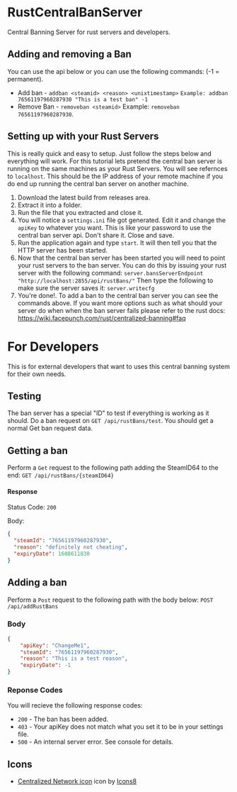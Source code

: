 # RustCentralBanServer
Central Banning Server for rust servers and developers.

## Adding and removing a Ban
You can use the api below or you can use the following commands:  (-1 = permanent).
* Add ban - `addban <steamid> <reason> <unixtimestamp>` ```Example: addban 76561197960287930 "This is a test ban" -1```
* Remove Ban - `removeban <steamid>` Example: `removeban 76561197960287930`.

## Setting up with your Rust Servers
This is really quick and easy to setup. Just follow the steps below and everything will work. For this tutorial lets pretend the central ban server is running on the same machines as your Rust Servers. You will see refernces to `localhost`. This should be the IP address of your remote machine if you do end up running the central ban server on another machine.
<br>
1. Download the latest build from releases area.
2. Extract it into a folder.
3. Run the file that you extracted and close it.
4. You will notice a `settings.ini` file got generated. Edit it and change the `apiKey` to whatever you want. This is like your password to use the central ban server api. Don't share it. Close and save.
5. Run the application again and type `start`. It will then tell you that the HTTP server has been started.
6. Now that the central ban server has been started you will need to point your rust servers to the ban server. You can do this by issuing your rust server with the following command:
```server.bansServerEndpoint "http://localhost:2855/api/rustBans/"```
Then type the following to make sure the server saves it:
```server.writecfg```
7. You're done!. To add a ban to the central ban server you can see the commands above. If you want more options such as what should your server do when when the ban server fails please refer to the rust docs: https://wiki.facepunch.com/rust/centralized-banning#faq

# For Developers
This is for external developers that want to uses this central banning system for their own needs.

## Testing
The ban server has a special "ID" to test if everything is working as it should. Do a ban request on `GET /api/rustBans/test`. You should get a normal Get ban request data.

## Getting a ban
Perform a `Get` request to the following path adding the SteamID64 to the end: `GET /api/rustBans/{steamID64}`

#### Response
Status Code: `200`

Body:
```json
{
  "steamId": "76561197960287930",
  "reason": "definitely not cheating",
  "expiryDate": 1608611830
}
```

## Adding a ban
Perform a `Post` request to the following path with the body below: `POST /api/addRustBans`

### Body
```json
{
    "apiKey": "ChangeMe1",
    "steamId": "76561197960287930",
    "reason": "This is a test reason",
    "expiryDate": -1
}
```

### Reponse Codes
You will recieve the following response codes:
* `200` - The ban has been added.
* `403` - Your apiKey does not match what you set it to be in your settings file.
* `500` - An internal server error. See console for details.

## Icons
* <a target="_blank" href="https://icons8.com/icons/set/centralized-network">Centralized Network icon</a> icon by <a target="_blank" href="https://icons8.com">Icons8</a>